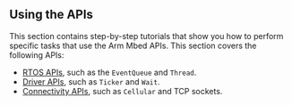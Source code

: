 ## Using the APIs

This section contains step-by-step tutorials that show you how to perform specific tasks that use the Arm Mbed APIs. This section covers the following APIs:

- [RTOS APIs](/docs/v5.4/tutorials/using-the-apis.html#the-eventqueue-api), such as the `EventQueue` and `Thread`.
- [Driver APIs](/docs/v5.4/tutorials/using-the-apis.html#examples-of-application-flow-control), such as `Ticker` and `Wait`.
- [Connectivity APIs](/docs/v5.4/tutorials/using-the-apis.html#cellular-device-porting-guide), such as `Cellular` and TCP sockets.

